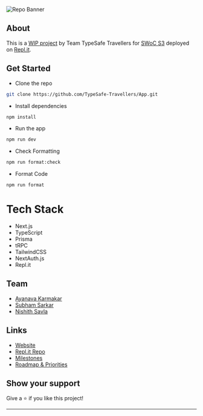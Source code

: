 ![Repo Banner](https://socialify.git.ci/TypeSafe-Travellers/App/image?description=1&language=1&name=1&owner=1&pattern=Solid&theme=Dark)

## About

This is a [WIP project](https://app.typesafetravellers.repl.co/) by Team TypeSafe Travellers for [SWoC S3](https://swoc.getsocialnow.co/) deployed on [Repl.it](https://app.typesafetravellers.repl.co/).

## Get Started

- Clone the repo

```bash
git clone https://github.com/TypeSafe-Travellers/App.git
```

- Install dependencies

```bash
npm install
```

- Run the app

```bash
npm run dev
```

- Check Formatting

```bash
npm run format:check
```

- Format Code

```bash
npm run format
```

# Tech Stack

- Next.js
- TypeScript
- Prisma
- tRPC
- TailwindCSS
- NextAuth.js
- Repl.it

## Team

- [Ayanava Karmakar](https://github.com/AyanavaKarmakar)
- [Subham Sarkar](https://github.com/ssarkar551)
- [Nishith Savla](https://github.com/Nishith-Savla)

## Links

- [Website](https://app.typesafetravellers.repl.co//)
- [Repl.it Repo](https://replit.com/@TypeSafeTravellers/App)
- [Milestones](https://github.com/TypeSafe-Travellers/App/milestones)
- [Roadmap & Priorities](https://github.com/TypeSafe-Travellers/App/projects?query=is%3Aopen)

## Show your support

Give a ⭐️ if you like this project!

---
